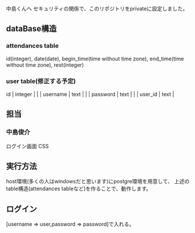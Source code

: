 中島くんへ
セキュリティの関係で、このリポジトリをprivateに設定しました。

## dataBase構造
### attendances table

id(integer),
date(date),
begin_time(time without time zone),
end_time(time without time zone),
rest(integer)


### user table(修正する予定)
 id       | integer |           |          | 
 username | text    |           |          | 
 password | text    |           |          | 
 user_id  | text    |   

## 担当
### 中島俊介
ログイン画面 CSS


## 実行方法
host環境(多くの人はwindowsだと思います)にpostgre環境を用意して、
上述のtable構造(attendances tableなど)を作ることで、動作します。

## ログイン
[username => user,password => password]で入れる。